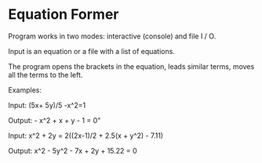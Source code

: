 # Equation Former

Program works in two modes: interactive (console) and file I / O.

Input is an equation or a file with a list of equations.

The program opens the brackets in the equation, leads similar terms, moves all the terms to the left.

Examples:

Input:
(5x+ 5y)/5 -x^2=1

Output:
\- x^2 + x + y - 1 = 0"


Input:
x^2 + 2y = 2((2x-1)/2 + 2.5(x + y^2) - 7.11)

Output: 
x^2 - 5y^2 - 7x + 2y + 15.22 = 0
